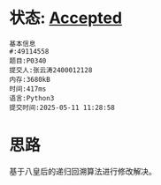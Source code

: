 # 状态: [Accepted](http://dsbpython.openjudge.cn/dspythonbook/solution/49114558/)

```
基本信息
#:49114558
题目:P0340
提交人:张云涛2400012128
内存:3680kB
时间:417ms
语言:Python3
提交时间:2025-05-11 11:28:58
```
# 思路
基于八皇后的递归回溯算法进行修改解决。